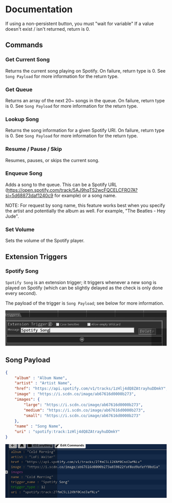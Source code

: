 # Documentation

If using a non-persistent button, you must "wait for variable" If a value doesn't exist / isn't returned, return is 0.

## Commands

### Get Current Song

Returns the current song playing on Spotify. On failure, return type is 0. See `Song Payload` for more information for the return type.

### Get Queue

Returns an array of the next 20~ songs in the queue. On failure, return type is 0. See `Song Payload` for more information for the return type.

### Lookup Song

Returns the song information for a given Spotify URI. On failure, return type is 0. See `Song Payload` for more information for the return type.

### Resume / Pause / Skip

Resumes, pauses, or skips the current song.

### Enqueue Song

Adds a song to the queue. This can be a Spotify URL (https://open.spotify.com/track/5AJ9hqTS2wcFQCELCFRO7A?si=5d68873daf1240c9 for example) or a song name.

NOTE: For request by song name, this feature works best when you specify the artist and potentially the album as well. For example, "The Beatles - Hey Jude".

### Set Volume

Sets the volume of the Spotify player.

## Extension Triggers

### Spotify Song

`Spotify Song` is an extension trigger; it triggers whenever a new song is played on Spotify (which can be slightly delayed as the check is only done every second).

The payload of the trigger is `Song Payload`; see below for more information.

![alt text](spotify_song.png)


## Song Payload

```json
{
    "album" : "Album Name",
    "artist" : "Artist Name",
    "href": "https://api.spotify.com/v1/tracks/1zHlj4dQ8ZAtrayhuDDmkY",
    "image" : "https://i.scdn.co/image/ab67616d0000b273",
    "images": {
        "large": "https://i.scdn.co/image/ab67616d0000b273",
        "medium": "https://i.scdn.co/image/ab67616d0000b273",
        "small": "https://i.scdn.co/image/ab67616d0000b273"
    },
    "name" : "Song Name",
    "uri" : "spotify:track:1zHlj4dQ8ZAtrayhuDDmkY"
}
```

![alt text](song_payload.png)

